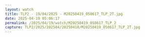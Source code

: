 ```yaml
---
layout: watch
title: TLP2 - 19/04/2025 - M20250419_050617_TLP_2T.jpg
date: 2025-04-19 05:06:17
permalink: /2025/04/19/watch/M20250419_050617_TLP_2
capture: TLP2/2025/202504/20250418/M20250419_050617_TLP_2T.jpg
---
```

